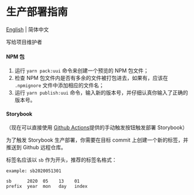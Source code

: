 # 生产部署指南

[English](https://github.com/HackPlan/UUI/blob/master/docs/DEPLOYMENT.md) | 简体中文

写给项目维护者

#### NPM 包

1. 运行 `yarn pack:uui` 命令来创建一个预览的 NPM 包文件；
2. 检查 NPM 包文件内是否有多余的文件被打包进去，如果有，应该在 `.npmignore` 文件中添加相应的文件名；
3. 运行 `yarn publish:uui` 命令，输入新的版本号，并仔细认真你输入了正确的版本号。

#### Storybook

（现在可以直接使用 [Github Actions](https://github.com/HackPlan/UUI/actions?query=workflow%3ADeploy)提供的手动触发按钮触发部署 Storybook）

为了触发 Storybook 生产部署，你需要在目标 commit 上创建一个新的标签，并推送到 Github 远程仓库。

标签名应该以 `sb` 作为开头，推荐的标签名格式：

```
example: sb2020051301

sb      2020  05    13    01
prefix  year  mon   day   index
```
